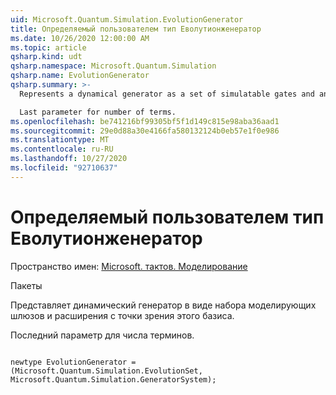 ```yaml
---
uid: Microsoft.Quantum.Simulation.EvolutionGenerator
title: Определяемый пользователем тип Еволутионженератор
ms.date: 10/26/2020 12:00:00 AM
ms.topic: article
qsharp.kind: udt
qsharp.namespace: Microsoft.Quantum.Simulation
qsharp.name: EvolutionGenerator
qsharp.summary: >-
  Represents a dynamical generator as a set of simulatable gates and an expansion in terms of that basis.

  Last parameter for number of terms.
ms.openlocfilehash: be741216bf99305bf5f1d149c815e98aba36aad1
ms.sourcegitcommit: 29e0d88a30e4166fa580132124b0eb57e1f0e986
ms.translationtype: MT
ms.contentlocale: ru-RU
ms.lasthandoff: 10/27/2020
ms.locfileid: "92710637"
---
```

# <a name="evolutiongenerator-user-defined-type"></a>Определяемый пользователем тип Еволутионженератор

Пространство имен: [Microsoft. тактов. Моделирование](xref:Microsoft.Quantum.Simulation)

Пакеты [](https://nuget.org/packages/)


Представляет динамический генератор в виде набора моделирующих шлюзов и расширения с точки зрения этого базиса.

Последний параметр для числа терминов.

```qsharp

newtype EvolutionGenerator = (Microsoft.Quantum.Simulation.EvolutionSet, Microsoft.Quantum.Simulation.GeneratorSystem);
```

